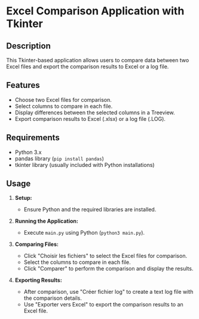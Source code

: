 # Excel Comparison Application with Tkinter

## Description
This Tkinter-based application allows users to compare data between two Excel files and export the comparison results to Excel or a log file.

## Features
- Choose two Excel files for comparison.
- Select columns to compare in each file.
- Display differences between the selected columns in a Treeview.
- Export comparison results to Excel (.xlsx) or a  log file (.LOG).

## Requirements
- Python 3.x
- pandas library (`pip install pandas`)
- tkinter library (usually included with Python installations)

## Usage
1. **Setup:**
   - Ensure Python and the required libraries are installed.

2. **Running the Application:**
   - Execute `main.py` using Python (`python3 main.py`).

3. **Comparing Files:**
   - Click "Choisir les fichiers" to select the Excel files for comparison.
   - Select the columns to compare in each file.
   - Click "Comparer" to perform the comparison and display the results.

4. **Exporting Results:**
   - After comparison, use "Créer fichier log" to create a text log file with the comparison details.
   - Use "Exporter vers Excel" to export the comparison results to an Excel file.

